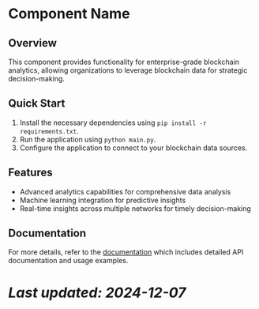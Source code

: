 # Component Name

## Overview

This component provides functionality for enterprise-grade blockchain analytics, allowing organizations to leverage blockchain data for strategic decision-making.

## Quick Start

1. Install the necessary dependencies using `pip install -r requirements.txt`.
2. Run the application using `python main.py`.
3. Configure the application to connect to your blockchain data sources.

## Features

- Advanced analytics capabilities for comprehensive data analysis
- Machine learning integration for predictive insights
- Real-time insights across multiple networks for timely decision-making

## Documentation

For more details, refer to the [documentation](https://docs.example.com) which includes detailed API documentation and usage examples.

# *Last updated: 2024-12-07*
